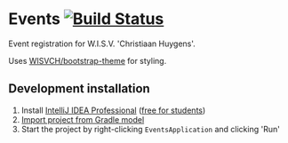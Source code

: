 # Events [![Build Status](https://travis-ci.org/WISVCH/events.svg?branch=master)](https://travis-ci.org/WISVCH/events)
Event registration for W.I.S.V. 'Christiaan Huygens'.

Uses [WISVCH/bootstrap-theme](https://github.com/WISVCH/bootstrap-theme) for styling.

## Development installation

1. Install [IntelliJ IDEA Professional](https://www.jetbrains.com/idea/) ([free for students](https://www.jetbrains.com/student/))
2. [Import project from Gradle model](https://www.jetbrains.com/idea/help/importing-project-from-gradle-model.html)
3. Start the project by right-clicking `EventsApplication` and clicking 'Run'
